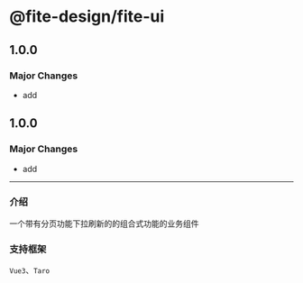 # @fite-design/fite-ui

## 1.0.0

### Major Changes

- add

## 1.0.0

### Major Changes

- add

---

### 介绍

一个带有分页功能下拉刷新的的组合式功能的业务组件

### 支持框架

`Vue3`、`Taro`

<!-- ### 使用

```js
import { createApp } from 'vue';

// vue
import { Page, PageList } from '@mx-design/mxui';
//taro
import { Page, PageList } from '@mx-design/mxui/mxui.taro.es';

const app = createApp();
app.use(Page);
app.use(PageList);
``` -->

<!-- ### 代码示例

#### 布局方式 1

:::demo

```html demo/base
<template>
  <div class="demo">
    <Page fixed>
      <template #head>
        <div>
          <nut-tabs v-model="state.tabValue" @click="click">
            <nut-tabpane title="上下分布"></nut-tabpane>
            <nut-tabpane title="底部悬浮按钮"></nut-tabpane>
          </nut-tabs>
        </div>
      </template>
      <template #default>
        <div>内容</div>
      </template>
    </Page>
  </div>
</template>

<script setup>
  import { Page, PageList } from '@mx-design/mxui';
  import { reactive, ref } from 'vue';

  const state = reactive({
    tabValue: 0,
  });
</script>

<style lang="scss" scoped>
  .demo {
    height: 100vh;
  }
  :deep(.nut-tabs__content) {
    display: none;
  }
</style>
```

:::

#### 布局方式 2

:::demo

```html demo/base1
<template>
  <div class="demo">
    <Page>
      <template #default>
        <div>内容</div>
      </template>
      <template #foot>
        <div class="button">
          <nut-button block type="primary">添加</nut-button>
        </div>
      </template>
    </Page>
  </div>
</template>

<script setup>
  import Page from '../index.tsx';
  import PageList from '../../PageList';
</script>

<style lang="scss" scoped>
  .demo {
    height: 100vh;
    .button {
      padding: 16px;
      background: #f5f5f5;
    }
  }
  :deep(.nut-tabs__content) {
    display: none;
  }
</style>
```

:::

#### 基本使用方式

:::demo

```html demo
<template>
  <div class="demo">
    <mx-page fixed>
      <template #head>
        <div>
          <nut-tabs v-model="state.tabValue" @click="click">
            <nut-tabpane title="分页列表"></nut-tabpane>
            <nut-tabpane title="空数据"></nut-tabpane>
          </nut-tabs>
        </div>
      </template>
      <template #default>
        <mx-page-list :fetch="fetch" ref="pageList">
          <template v-slot="{ item, index }" #default>
            <div style="height: 100px">{{ item }},{{ index }}</div>
          </template>
        </mx-page-list>
      </template>
      <template #foot>
        <div class="button">
          <nut-button block type="primary">button</nut-button>
        </div>
      </template>
    </mx-page>
  </div>
</template>

<script setup>
  import { reactive, ref } from 'vue';

  const state = reactive({
    tabValue: 0,
  });
  const pageList = ref();

  const getData = () => {
    return new Promise(resolve => {
      setTimeout(() => {
        resolve([1, 2, 3, 4, 5, 6, 7, 8, 9, 10]);
      }, 1000);
    });
  };

  const click = ({ paneKey }) => {
    if (paneKey == 1) {
      pageList.value.clear();
    }
    if (paneKey == 0) {
      pageList.value.refresh();
    }
  };

  const fetch = async (pageSize, pageNum) => {
    const rows = await getData();
    return {
      rows,
      total: 20,
    };
  };
</script>

<style lang="scss" scoped>
  .demo {
    height: 100vh;
    .button {
      padding: 16px;
      background: #f5f5f5;
    }
  }
  :deep(.nut-tabs__content) {
    display: none;
  }
</style>
```

:::

### API

#### Page Props

| 参数  | 说明             | 类型      | 默认值 |
| ----- | ---------------- | --------- | ------ |
| fixed | 头部内容是否固定 | `Boolean` | false  |

<route>
{
  meta: {
    menu: {
      title: '业务组件',
      children: ['Page 分页组件']
    }
  }
}
</route> -->
